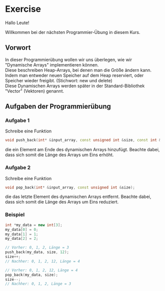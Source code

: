 # Exercise

Hallo Leute!

Willkommen bei der nächsten Programmier-Übung in diesem Kurs.

## Vorwort

In dieser Programmierübung wollen wir uns überlegen, wie wir "Dynamische Arrays" implementieren können.  
Diese beschreiben Heap-Arrays, bei denen man die Größe ändern kann.  
Indem man entweder neuen Speicher auf dem Heap reserviert, oder Speicher wieder freigibt. (Stichwort: new und delete)  
Diese Dynamischen Arrays werden später in der Standard-Bibliothek "Vector" (Vektoren) genannt.

## Aufgaben der Programmierübung

### Aufgabe 1

Schreibe eine Funktion

```cpp
void push_back(int* &input_array, const unsigned int &size, const int &value);
```

die ein Element am Ende des dynamischen Arrays hinzufügt. Beachte dabei, dass sich somit die Länge des Arrays um Eins erhöht.

### Aufgabe 2

Schreibe eine Funktion

```cpp
void pop_back(int* &input_array, const unsigned int &size);
```

die das letzte Element des dynamischen Arrays entfernt. Beachte dabei, dass sich somit die Länge des Arrays um Eins reduziert.

### Beispiel

```cpp
int *my_data = new int[3];
my_data[0] = 0;
my_data[1] = 1;
my_data[2] = 2; 

// Vorher: 0, 1, 2, Länge = 3
push_back(my_data, size, 12);
size++;
// Nachher: 0, 1, 2, 12, Länge = 4

// Vorher: 0, 1, 2, 12, Länge = 4
pop_back(my_data, size);
size--;
// Nachher: 0, 1, 2, Länge = 3
```
